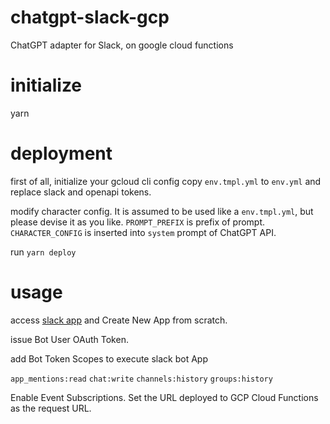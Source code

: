# chatgpt-slack-gcp
ChatGPT adapter for Slack, on google cloud functions

# initialize

yarn

# deployment

first of all, initialize your gcloud cli config
copy `env.tmpl.yml` to `env.yml` and replace slack and openapi tokens.

modify character config.
It is assumed to be used like a `env.tmpl.yml`, but please devise it as you like.
`PROMPT_PREFIX` is prefix of prompt.
`CHARACTER_CONFIG` is inserted into `system` prompt of ChatGPT API.

run `yarn deploy`

# usage

access [slack app](https://api.slack.com/apps) and Create New App from scratch.

issue Bot User OAuth Token.

add Bot Token Scopes to execute slack bot App

`app_mentions:read`
`chat:write`
`channels:history`
`groups:history`

Enable Event Subscriptions.
Set the URL deployed to GCP Cloud Functions as the request URL.
